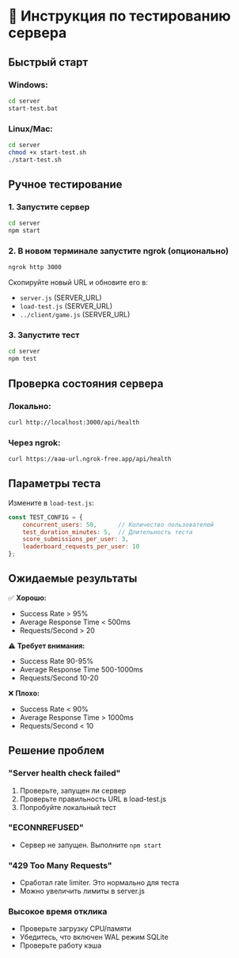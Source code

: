 # 🧪 Инструкция по тестированию сервера

## Быстрый старт

### Windows:
```bash
cd server
start-test.bat
```

### Linux/Mac:
```bash
cd server
chmod +x start-test.sh
./start-test.sh
```

## Ручное тестирование

### 1. Запустите сервер
```bash
cd server
npm start
```

### 2. В новом терминале запустите ngrok (опционально)
```bash
ngrok http 3000
```
Скопируйте новый URL и обновите его в:
- `server.js` (SERVER_URL)
- `load-test.js` (SERVER_URL)
- `../client/game.js` (SERVER_URL)

### 3. Запустите тест
```bash
cd server
npm test
```

## Проверка состояния сервера

### Локально:
```bash
curl http://localhost:3000/api/health
```

### Через ngrok:
```bash
curl https://ваш-url.ngrok-free.app/api/health
```

## Параметры теста

Измените в `load-test.js`:
```javascript
const TEST_CONFIG = {
    concurrent_users: 50,      // Количество пользователей
    test_duration_minutes: 5,  // Длительность теста
    score_submissions_per_user: 3,
    leaderboard_requests_per_user: 10
};
```

## Ожидаемые результаты

✅ **Хорошо:**
- Success Rate > 95%
- Average Response Time < 500ms
- Requests/Second > 20

⚠️ **Требует внимания:**
- Success Rate 90-95%
- Average Response Time 500-1000ms
- Requests/Second 10-20

❌ **Плохо:**
- Success Rate < 90%
- Average Response Time > 1000ms
- Requests/Second < 10

## Решение проблем

### "Server health check failed"
1. Проверьте, запущен ли сервер
2. Проверьте правильность URL в load-test.js
3. Попробуйте локальный тест

### "ECONNREFUSED"
- Сервер не запущен. Выполните `npm start`

### "429 Too Many Requests"
- Сработал rate limiter. Это нормально для теста
- Можно увеличить лимиты в server.js

### Высокое время отклика
- Проверьте загрузку CPU/памяти
- Убедитесь, что включен WAL режим SQLite
- Проверьте работу кэша